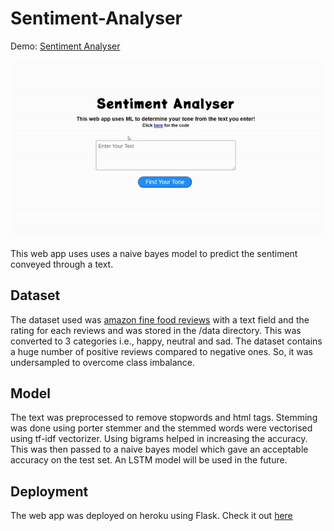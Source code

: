# Sentiment-Analyser

Demo: [Sentiment Analyser](https://sentimentanalysisnb.herokuapp.com)

![Demo GIF](https://github.com/Jaseem001/Sentiment-Analyser/blob/main/static/videos/demo.gif)

This web app uses uses a naive bayes model to predict the sentiment conveyed through a text. 

## Dataset

The dataset used was [amazon fine food reviews](https://www.kaggle.com/snap/amazon-fine-food-reviews) with a text field and the rating for each reviews and was stored in the /data directory. This was converted to 3 categories i.e., happy, neutral and sad. The dataset contains a huge number of positive reviews compared to negative ones. So, it was undersampled to overcome class imbalance.

## Model

The text was preprocessed to remove stopwords and html tags. Stemming was done using porter stemmer and the stemmed words were vectorised using tf-idf vectorizer. Using bigrams helped in increasing the accuracy. This was then passed to a naive bayes model which gave an acceptable accuracy on the test set. An LSTM model will be used in the future.

## Deployment

The web app was deployed on heroku using Flask. Check it out [here](https://sentimentanalysisnb.herokuapp.com)
